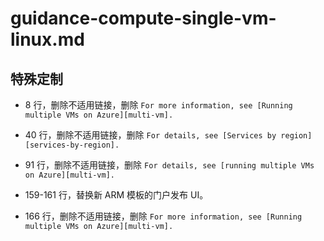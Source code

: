 # guidance-compute-single-vm-linux.md

## 特殊定制

* 8 行，删除不适用链接，删除 `For more information, see [Running multiple VMs on Azure][multi-vm].`

* 40 行，删除不适用链接，删除 `For details, see [Services by region][services-by-region].`

* 91 行，删除不适用链接，删除 `For details, see [running multiple VMs on Azure][multi-vm].`

* 159-161 行，替换新 ARM 模板的门户发布 UI。

* 166 行，删除不适用链接，删除 `For more information, see [Running multiple VMs on Azure][multi-vm].`